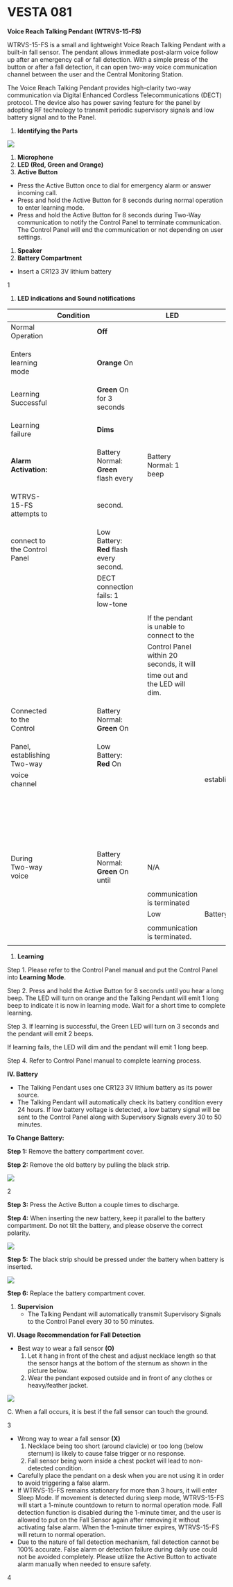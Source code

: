 # VESTA 081

**Voice Reach Talking Pendant (WTRVS-15-FS)**

WTRVS-15-FS is a small and lightweight Voice Reach Talking Pendant with a built-in fall sensor. The pendant allows immediate post-alarm voice follow up after an emergency call or fall detection. With a simple press of the button or after a fall detection, it can open two-way voice communication channel between the user and the Central Monitoring Station.

The Voice Reach Talking Pendant provides high-clarity two-way communication via Digital Enhanced Cordless Telecommunications (DECT) protocol. The device also has power saving feature for the panel by adopting RF technology to transmit periodic supervisory signals and low battery signal and to the Panel.

1. **Identifying the Parts**

![](<.gitbook/assets/0 (45).jpeg>)

1. **Microphone**
2. **LED (Red, Green and Orange)**
3. **Active Button**

* Press the Active Button once to dial for emergency alarm or answer incoming call.
* Press and hold the Active Button for 8 seconds during normal operation to enter learning mode.
* Press and hold the Active Button for 8 seconds during Two-Way communication to notify the Control Panel to terminate communication. The Control Panel will end the communication or not depending on user settings.

1. **Speaker**
2. **Battery Compartment**

* Insert a CR123 3V lithium battery

1

1. **LED indications and Sound notifications**

|                              | **Condition** |                                          |   | **LED**                                    |              |                             |           |                   |       |   |   |                      |   |   | **Sound**             |            |   |   |   |   |   |   |
| ---------------------------- | ------------- | ---------------------------------------- | - | ------------------------------------------ | ------------ | --------------------------- | --------- | ----------------- | ----- | - | - | -------------------- | - | - | --------------------- | ---------- | - | - | - | - | - | - |
| Normal Operation             |               | **Off**                                  |   |                                            |              |                             |           |                   |       |   |   | N/A                  |   |   |                       |            |   |   |   |   |   |   |
|                              |               |                                          |   |                                            |              |                             |           |                   |       |   |   |                      |   |   |                       |            |   |   |   |   |   |   |
| Enters learning mode         |               | **Orange** On                            |   |                                            |              |                             |           | Emits 1 long beep |       |   |   |                      |   |   |                       |            |   |   |   |   |   |   |
|                              |               |                                          |   |                                            |              |                             |           |                   |       |   |   |                      |   |   |                       |            |   |   |   |   |   |   |
| Learning Successful          |               | **Green** On for 3 seconds               |   |                                            |              | Emits 2 beeps               |           |                   |       |   |   |                      |   |   |                       |            |   |   |   |   |   |   |
|                              |               |                                          |   |                                            |              |                             |           |                   |       |   |   |                      |   |   |                       |            |   |   |   |   |   |   |
| Learning failure             |               | **Dims**                                 |   |                                            |              |                             |           |                   |       |   |   | Emits 1 long beep    |   |   |                       |            |   |   |   |   |   |   |
|                              |               |                                          |   |                                            |              |                             |           |                   |       |   |   |                      |   |   |                       |            |   |   |   |   |   |   |
| **Alarm Activation:**        |               | Battery Normal: **Green** flash every    |   | Battery Normal: 1 beep                     |              |                             |           |                   |       |   |   |                      |   |   |                       |            |   |   |   |   |   |   |
|                              |               |                                          |   |                                            |              |                             |           |                   |       |   |   |                      |   |   |                       |            |   |   |   |   |   |   |
| WTRVS-15-FS attempts to      |               | second.                                  |   |                                            |              |                             |           |                   |       |   |   | Low Battery: 3 beeps |   |   |                       |            |   |   |   |   |   |   |
|                              |               |                                          |   |                                            |              |                             |           |                   |       |   |   |                      |   |   |                       |            |   |   |   |   |   |   |
| connect to the Control Panel |               | Low Battery: **Red** flash every second. |   |                                            |              |                             |           |                   |       |   |   |                      |   |   |                       |            |   |   |   |   |   |   |
|                              |               | DECT connection fails: 1 low-tone        |   |                                            |              |                             |           |                   |       |   |   |                      |   |   |                       |            |   |   |   |   |   |   |
|                              |               |                                          |   |                                            |              |                             |           |                   |       |   |   |                      |   |   |                       |            |   |   |   |   |   |   |
|                              |               |                                          |   | If the pendant is unable to connect to the |              | beep.                       |           |                   |       |   |   |                      |   |   |                       |            |   |   |   |   |   |   |
|                              |               |                                          |   | Control Panel within 20 seconds, it will   |              |                             |           |                   |       |   |   |                      |   |   |                       |            |   |   |   |   |   |   |
|                              |               |                                          |   | time out and the LED will dim.             |              |                             |           |                   |       |   |   |                      |   |   |                       |            |   |   |   |   |   |   |
|                              |               |                                          |   |                                            |              |                             |           |                   |       |   |   |                      |   |   |                       |            |   |   |   |   |   |   |
| Connected to the Control     |               | Battery Normal: **Green** On             |   |                                            |              | Battery Normal: 1 beep when |           |                   |       |   |   |                      |   |   |                       |            |   |   |   |   |   |   |
|                              |               |                                          |   |                                            |              |                             |           |                   |       |   |   |                      |   |   |                       |            |   |   |   |   |   |   |
| Panel, establishing Two-way  |               | Low Battery: **Red** On                  |   |                                            |              | Two-wayvoice                | channelis |                   |       |   |   |                      |   |   |                       |            |   |   |   |   |   |   |
| voice channel                |               |                                          |   |                                            | established. |                             |           |                   |       |   |   |                      |   |   |                       |            |   |   |   |   |   |   |
|                              |               |                                          |   |                                            |              |                             |           |                   |       |   |   |                      |   |   |                       |            |   |   |   |   |   |   |
|                              |               |                                          |   |                                            |              |                             |           |                   |       |   |   |                      |   |   | Low Battery: 2        | beeps when |   |   |   |   |   |   |
|                              |               |                                          |   |                                            |              |                             |           |                   |       |   |   |                      |   |   |                       |            |   |   |   |   |   |   |
|                              |               |                                          |   |                                            |              |                             |           |                   |       |   |   |                      |   |   | Two-wayvoicechannelis |            |   |   |   |   |   |   |
|                              |               |                                          |   |                                            |              |                             |           |                   |       |   |   |                      |   |   | established.          |            |   |   |   |   |   |   |
|                              |               |                                          |   |                                            |              |                             |           |                   |       |   |   |                      |   |   |                       |            |   |   |   |   |   |   |
| During Two-way voice         |               | Battery Normal: **Green** On until       |   | N/A                                        |              |                             |           |                   |       |   |   |                      |   |   |                       |            |   |   |   |   |   |   |
|                              |               |                                          |   |                                            |              |                             |           |                   |       |   |   |                      |   |   |                       |            |   |   |   |   |   |   |
|                              |               |                                          |   | communication is terminated                |              |                             |           |                   |       |   |   |                      |   |   |                       |            |   |   |   |   |   |   |
|                              |               |                                          |   | Low                                        | Battery:     |                             | **Red**   | On                | until |   |   |                      |   |   |                       |            |   |   |   |   |   |   |
|                              |               |                                          |   |                                            |              |                             |           |                   |       |   |   |                      |   |   |                       |            |   |   |   |   |   |   |
|                              |               |                                          |   | communication is terminated.               |              |                             |           |                   |       |   |   |                      |   |   |                       |            |   |   |   |   |   |   |
|                              |               |                                          |   |                                            |              |                             |           |                   |       |   |   |                      |   |   |                       |            |   |   |   |   |   |   |

1. **Learning**

Step 1. Please refer to the Control Panel manual and put the Control Panel into **Learning Mode**.

Step 2. Press and hold the Active Button for 8 seconds until you hear a long beep. The LED will turn on orange and the Talking Pendant will emit 1 long beep to indicate it is now in learning mode. Wait for a short time to complete learning.

Step 3. If learning is successful, the Green LED will turn on 3 seconds and the pendant will emit 2 beeps.

If learning fails, the LED will dim and the pendant will emit 1 long beep.

Step 4. Refer to Control Panel manual to complete learning process.

**IV. Battery**

* The Talking Pendant uses one CR123 3V lithium battery as its power source.
* The Talking Pendant will automatically check its battery condition every 24 hours. If low battery voltage is detected, a low battery signal will be sent to the Control Panel along with Supervisory Signals every 30 to 50 minutes.

**To Change Battery:**

**Step 1:** Remove the battery compartment cover.

**Step 2:** Remove the old battery by pulling the black strip.

![](<.gitbook/assets/1 (42).png>)

2

**Step 3:** Press the Active Button a couple times to discharge.

**Step 4:** When inserting the new battery, keep it parallel to the battery compartment. Do not tilt the battery, and please observe the correct polarity.

![](<.gitbook/assets/2 (50).png>)

**Step 5:** The black strip should be pressed under the battery when battery is inserted.

![](<.gitbook/assets/3 (48).png>)

**Step 6:** Replace the battery compartment cover.

1. **Supervision**
   * The Talking Pendant will automatically transmit Supervisory Signals to the Control Panel every 30 to 50 minutes.

**VI. Usage Recommendation for Fall Detection**

* Best way to wear a fall sensor **(O)**
  1. Let it hang in front of the chest and adjust necklace length so that the sensor hangs at the bottom of the sternum as shown in the picture below.
  2. Wear the pendant exposed outside and in front of any clothes or heavy/feather jacket.

![](<.gitbook/assets/4 (32).jpeg>)

C. When a fall occurs, it is best if the fall sensor can touch the ground.

3

* Wrong way to wear a fall sensor **(X)**
  1. Necklace being too short (around clavicle) or too long (below sternum) is likely to cause false trigger or no response.
  2. Fall sensor being worn inside a chest pocket will lead to non-detected condition.
* Carefully place the pendant on a desk when you are not using it in order to avoid triggering a false alarm.
* If WTRVS-15-FS remains stationary for more than 3 hours, it will enter Sleep Mode. If movement is detected during sleep mode, WTRVS-15-FS will start a 1-minute countdown to return to normal operation mode. Fall detection function is disabled during the 1-minute timer, and the user is allowed to put on the Fall Sensor again after removing it without activating false alarm. When the 1-minute timer expires, WTRVS-15-FS will return to normal operation.
* Due to the nature of fall detection mechanism, fall detection cannot be 100% accurate. False alarm or detection failure during daily use could not be avoided completely. Please utilize the Active Button to activate alarm manually when needed to ensure safety.

4
